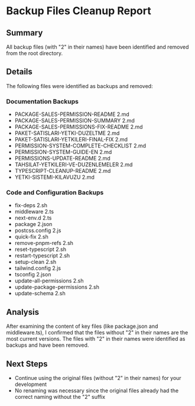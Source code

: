 # Backup Files Cleanup Report

## Summary
All backup files (with "2" in their names) have been identified and removed from the root directory.

## Details
The following files were identified as backups and removed:

### Documentation Backups
- PACKAGE-SALES-PERMISSION-README 2.md
- PACKAGE-SALES-PERMISSION-SUMMARY 2.md
- PACKAGE-SALES-PERMISSIONS-FIX-README 2.md
- PAKET-SATISLARI-YETKI-DUZELTME 2.md
- PAKET-SATISLARI-YETKILERI-FINAL-FIX 2.md
- PERMISSION-SYSTEM-COMPLETE-CHECKLIST 2.md
- PERMISSION-SYSTEM-GUIDE-EN 2.md
- PERMISSIONS-UPDATE-README 2.md
- TAHSILAT-YETKILERI-VE-DUZENLEMELER 2.md
- TYPESCRIPT-CLEANUP-README 2.md
- YETKI-SISTEMI-KILAVUZU 2.md

### Code and Configuration Backups
- fix-deps 2.sh
- middleware 2.ts
- next-env.d 2.ts
- package 2.json
- postcss.config 2.js
- quick-fix 2.sh
- remove-pnpm-refs 2.sh
- reset-typescript 2.sh
- restart-typescript 2.sh
- setup-clean 2.sh
- tailwind.config 2.js
- tsconfig 2.json
- update-all-permissions 2.sh
- update-package-permissions 2.sh
- update-schema 2.sh

## Analysis
After examining the content of key files (like package.json and middleware.ts), I confirmed that the files without "2" in their names are the most current versions. The files with "2" in their names were identified as backups and have been removed.

## Next Steps
- Continue using the original files (without "2" in their names) for your development
- No renaming was necessary since the original files already had the correct naming without the "2" suffix
